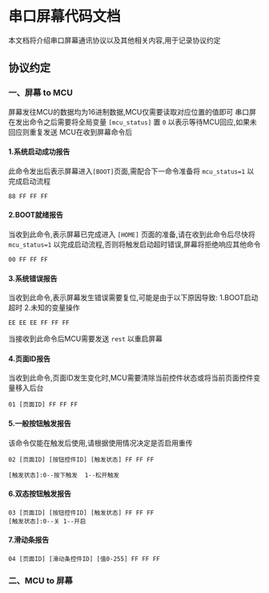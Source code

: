 # 串口屏幕代码文档
本文档将介绍串口屏幕通讯协议以及其他相关内容,用于记录协议约定

## 协议约定
### 一、屏幕 to MCU
屏幕发往MCU的数据均为16进制数据,MCU仅需要读取对应位置的值即可
串口屏在发出命令之后需要将全局变量 `[mcu_status]` 置 `0` 以表示等待MCU回应,如果未回应则重复发送
MCU在收到屏幕命令后
#### 1.系统启动成功报告
此命令发出后表示屏幕进入`[BOOT]`页面,需配合下一命令准备将 `mcu_status=1` 以完成启动流程
```
88 FF FF FF
```
#### 2.BOOT就绪报告
当收到此命令,表示屏幕已完成进入 `[HOME]` 页面的准备,请在收到此命令后尽快将 `mcu_status=1` 以完成启动流程,否则将触发启动超时错误,屏幕将拒绝响应其他命令
```
00 FF FF FF
```
#### 3.系统错误报告
当收到此命令,表示屏幕发生错误需要复位,可能是由于以下原因导致:
1.BOOT启动超时
2.未知的变量操作
```
EE EE EE FF FF FF
```
当接收到此命令后MCU需要发送 `rest` 以重启屏幕
#### 4.页面ID报告
当收到此命令,页面ID发生变化时,MCU需要清除当前控件状态或将当前页面控件变量移入后台
```
01 [页面ID] FF FF FF
```
#### 5.一般按钮触发报告
该命令仅能在触发后使用,请根据使用情况决定是否启用重传
```
02 [页面ID] [按钮控件ID] [触发状态] FF FF FF

[触发状态]:0--按下触发	1--松开触发
```
#### 6.双态按钮触发报告
```
03 [页面ID] [按钮控件ID] [触发状态] FF FF FF
[触发状态]:0--关	1--开启
```
#### 7.滑动条报告
```
04 [页面ID] [滑动条控件ID] [值0-255] FF FF FF
```


### 二、MCU to 屏幕